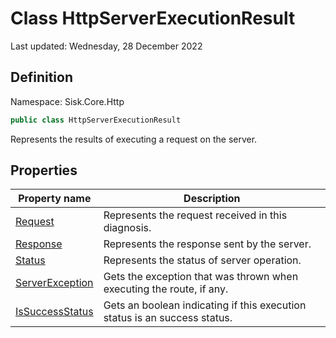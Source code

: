 # Class HttpServerExecutionResult
Last updated: Wednesday, 28 December 2022

## Definition
Namespace: Sisk.Core.Http

```csharp
public class HttpServerExecutionResult
```

Represents the results of executing a request on the server.

## Properties

| Property name | Description |
| --- | --- |
| [Request](/spec/Sisk/Core/Http/HttpServerExecutionResult/Request) | Represents the request received in this diagnosis. | 
| [Response](/spec/Sisk/Core/Http/HttpServerExecutionResult/Response) | Represents the response sent by the server. | 
| [Status](/spec/Sisk/Core/Http/HttpServerExecutionResult/Status) | Represents the status of server operation. | 
| [ServerException](/spec/Sisk/Core/Http/HttpServerExecutionResult/ServerException) | Gets the exception that was thrown when executing the route, if any. | 
| [IsSuccessStatus](/spec/Sisk/Core/Http/HttpServerExecutionResult/IsSuccessStatus) | Gets an boolean indicating if this execution status is an success status. | 


